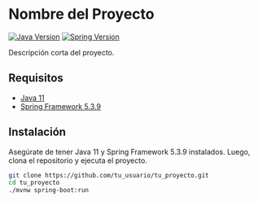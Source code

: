 # Nombre del Proyecto

[![Java Version](https://img.shields.io/badge/Java-1.8-blue.svg)](https://www.oracle.com/java/)
[![Spring Version](https://img.shields.io/badge/Spring-2.7.9-green.svg)](https://spring.io/projects/spring-framework)

Descripción corta del proyecto.

## Requisitos

- [Java 11](https://www.oracle.com/java/)
- [Spring Framework 5.3.9](https://spring.io/projects/spring-framework)

## Instalación

Asegúrate de tener Java 11 y Spring Framework 5.3.9 instalados. Luego, clona el repositorio y ejecuta el proyecto.

```bash
git clone https://github.com/tu_usuario/tu_proyecto.git
cd tu_proyecto
./mvnw spring-boot:run
